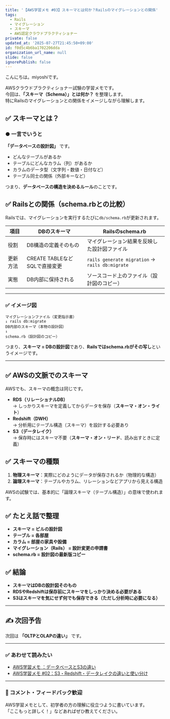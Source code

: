 ```yaml
---
title: '【AWS学習メモ #03】スキーマとは何か？Railsのマイグレーションとの関係'
tags:
  - Rails
  - マイグレーション
  - スキーマ
  - AWS認定クラウドプラクティショナー
private: false
updated_at: '2025-07-27T21:45:50+09:00'
id: f0d5c4b6ba1702206dda
organization_url_name: null
slide: false
ignorePublish: false
---
```

こんにちは。miyoshiです。

AWSクラウドプラクティショナー試験の学習メモです。  
今回は、**「スキーマ（Schema）」とは何か？** を整理します。  
特にRailsのマイグレーションとの関係をイメージしながら理解します。


## ✅ スキーマとは？

### ● 一言でいうと
**「データベースの設計図」** です。

- どんなテーブルがあるか  
- テーブルにどんなカラム（列）があるか  
- カラムのデータ型（文字列・数値・日付など）  
- テーブル同士の関係（外部キーなど）

つまり、**データベースの構造を決めるルール**のことです。



## ✅ Railsとの関係（schema.rbとの比較）

Railsでは、マイグレーションを実行するたびに`db/schema.rb`が更新されます。

| 項目 | **DBのスキーマ** | **Railsのschema.rb** |
|------|-----------------|--------------------|
| 役割 | DB構造の定義そのもの | マイグレーション結果を反映した設計図ファイル |
| 更新方法 | CREATE TABLEなどSQLで直接変更 | `rails generate migration` → `rails db:migrate` |
| 実態 | DB内部に保持される | ソースコード上のファイル（設計図のコピー） |
---
### ✅ イメージ図
```
マイグレーションファイル（変更指示書）
↓ rails db:migrate
DB内部のスキーマ（本物の設計図）
↓
schema.rb（設計図のコピー）
```

つまり、**スキーマ = DBの設計図**であり、**Railsではschema.rbがその写し**というイメージです。

---

## ✅ AWSの文脈でのスキーマ

AWSでも、スキーマの概念は同じです。

- **RDS（リレーショナルDB）**  
  → しっかりスキーマを定義してからデータを保存（**スキーマ・オン・ライト**）  
- **Redshift（DWH）**  
  → 分析用にテーブル構造（スキーマ）を設計する必要あり  
- **S3（データレイク）**  
  → 保存時にはスキーマ不要（**スキーマ・オン・リード**、読み出すときに定義）



## ✅ スキーマの種類

1. **物理スキーマ**：実際にどのようにデータが保存されるか（物理的な構造）  
2. **論理スキーマ**：テーブルやカラム、リレーションなどアプリから見える構造  

AWSの試験では、基本的に「論理スキーマ（テーブル構造）」の意味で使われます。



## ✅ たとえ話で整理

- **スキーマ = ビルの設計図**  
- **テーブル = 各部屋**  
- **カラム = 部屋の家具や設備**  
- **マイグレーション（Rails） = 設計変更の申請書**  
- **schema.rb = 設計図の最新版コピー**



## ✅ 結論

- **スキーマはDBの設計図そのもの**  
- **RDSやRedshiftは保存前にスキーマをしっかり決める必要がある**  
- **S3はスキーマを気にせず何でも保存できる（ただし分析時に必要になる）**

---

## ✍️ 次回予告

次回は **「OLTPとOLAPの違い」** です。

---

### ✅ あわせて読みたい
- [AWS学習メモ ：データベースとS3の違い](https://qiita.com/takumarider/items/d79c144302128a11ee16)
- [AWS学習メモ #02：S3・Redshift・データレイクの違いと使い分け](https://qiita.com/takumarider/items/71689fe81fde2e6e9572)
---

### 💬 コメント・フィードバック歓迎
AWS学習メモとして、初学者の方の理解に役立つように書いています。  
「ここもっと詳しく！」などあればぜひ教えてください。
